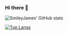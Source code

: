 ### Hi there 👋

![SmileyJames' GitHub stats](https://github-readme-stats.vercel.app/api?username=SmileyJames&count_private=true)

[![Top Langs](https://github-readme-stats.vercel.app/api/top-langs/?username=SmileyJames)](https://github.com/anuraghazra/github-readme-stats)


<!--
**SmileyJames/SmileyJames** is a ✨ _special_ ✨ repository because its `README.md` (this file) appears on your GitHub profile.

Here are some ideas to get you started:

- 🔭 I’m currently working on ...
- 🌱 I’m currently learning ...
- 👯 I’m looking to collaborate on ...
- 🤔 I’m looking for help with ...
- 💬 Ask me about ...
- 📫 How to reach me: ...
- 😄 Pronouns: ...
- ⚡ Fun fact: ...
-->
